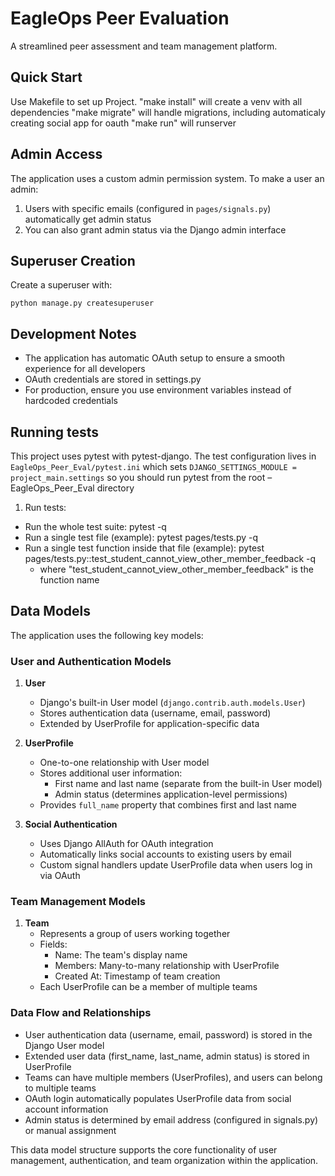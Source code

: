 # EagleOps Peer Evaluation

A streamlined peer assessment and team management platform.

## Quick Start

Use Makefile to set up Project.
"make install" will create a venv with all dependencies
"make migrate" will handle migrations, including automaticaly creating social app for oauth
"make run" will runserver

## Admin Access

The application uses a custom admin permission system. To make a user an admin:

1. Users with specific emails (configured in `pages/signals.py`) automatically get admin status
2. You can also grant admin status via the Django admin interface

## Superuser Creation

Create a superuser with:
```
python manage.py createsuperuser
```

## Development Notes

- The application has automatic OAuth setup to ensure a smooth experience for all developers
- OAuth credentials are stored in settings.py
- For production, ensure you use environment variables instead of hardcoded credentials

## Running tests

This project uses pytest with pytest-django. The test configuration lives in `EagleOps_Peer_Eval/pytest.ini` which sets `DJANGO_SETTINGS_MODULE = project_main.settings` so you should run pytest from the root – EagleOps_Peer_Eval directory

1) Run tests:
- Run the whole test suite: pytest -q
- Run a single test file (example): pytest pages/tests.py -q
- Run a single test function inside that file (example): pytest pages/tests.py::test_student_cannot_view_other_member_feedback -q
    - where "test_student_cannot_view_other_member_feedback" is the function name

## Data Models

The application uses the following key models:

### User and Authentication Models

1. **User**
   - Django's built-in User model (`django.contrib.auth.models.User`)
   - Stores authentication data (username, email, password)
   - Extended by UserProfile for application-specific data

2. **UserProfile**
   - One-to-one relationship with User model
   - Stores additional user information:
     - First name and last name (separate from the built-in User model)
     - Admin status (determines application-level permissions)
   - Provides `full_name` property that combines first and last name

3. **Social Authentication**
   - Uses Django AllAuth for OAuth integration
   - Automatically links social accounts to existing users by email
   - Custom signal handlers update UserProfile data when users log in via OAuth

### Team Management Models

1. **Team**
   - Represents a group of users working together
   - Fields:
     - Name: The team's display name
     - Members: Many-to-many relationship with UserProfile
     - Created At: Timestamp of team creation
   - Each UserProfile can be a member of multiple teams

### Data Flow and Relationships

- User authentication data (username, email, password) is stored in the Django User model
- Extended user data (first_name, last_name, admin status) is stored in UserProfile
- Teams can have multiple members (UserProfiles), and users can belong to multiple teams
- OAuth login automatically populates UserProfile data from social account information
- Admin status is determined by email address (configured in signals.py) or manual assignment

This data model structure supports the core functionality of user management, authentication, and team organization within the application.
